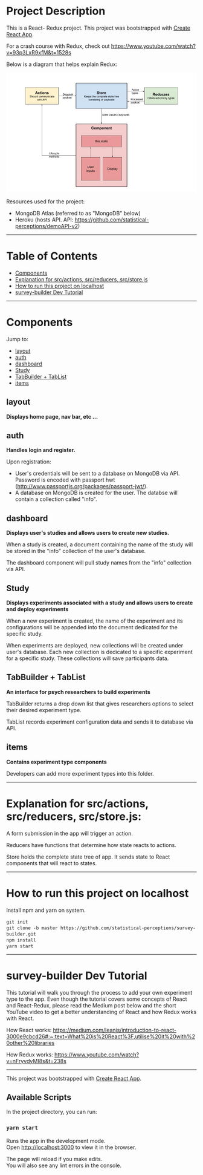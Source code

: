 # Project Description

This is a React- Redux project. This project was bootstrapped with [Create React App](https://github.com/facebook/create-react-app).

For a crash course with Redux, check out https://www.youtube.com/watch?v=93p3LxR9xfM&t=1528s

Below is a diagram that helps explain Redux:

![Alt text](/ReactRedux.jpg?raw=true "Redux Diagram")

Resources used for the project:
- MongoDB Atlas (referred to as "MongoDB" below)
- Heroku (hosts API. API: https://github.com/statistical-perceptions/demoAPI-v2)

---

# Table of Contents

- [Components](#components)
- [Explanation for src/actions, src/reducers, src/store.js](#redux)
- [How to run this project on localhost](#localhost)
- [survey-builder Dev Tutorial ](#tutorial)

---

<a name="components"/>

# Components

Jump to: 

- [layout](#layout)
- [auth](#auth)
- [dashboard](#dashboard)
- [Study](#study)
- [TabBuilder + TabList](#tab)
- [items](#items)

<a name="layout"/>

## layout

**Displays home page, nav bar, etc ...**

<a name="auth"/>

## auth

**Handles login and register.**

Upon registration: 
- User's credentials will be sent to a database on MongoDB via API. Password is encoded with passport hwt (http://www.passportjs.org/packages/passport-jwt/). 
- A database on MongoDB is created for the user. The databse will contain a collection called "info". 

<a name="dashboard"/>

## dashboard 

**Displays user's studies and allows users to create new studies.**

When a study is created, a document containing the name of the study will be stored in the "info" collection of the user's database. 

The dashboard component will pull study names from the "info" collection via API. 

<a name="study"/>

## Study 

**Displays experiments associated with a study and allows users to create and deploy experiments**

When a new experiment is created, the name of the experiment and its configurations will be appended into the document dedicated for the specific study. 

When experiments are deployed, new collections will be created under user's database. Each new collection is dedicated to a specific experiment for a specific study. These collections will save participants data. 

<a name="tab"/>

## TabBuilder + TabList 

**An interface for psych researchers to build experiments**

TabBuilder returns a drop down list that gives researchers options to select their desired experiment type. 

TabList records experiment configuration data and sends it to database via API. 

<a name="items"/>

## items

**Contains experiment type components**

Developers can add more experiment types into this folder. 

---

<a name="redux"/>

# Explanation for src/actions, src/reducers, src/store.js:

A form submission in the app will trigger an action. 

Reducers have functions that determine how state reacts to actions. 

Store holds the complete state tree of app. It sends state to React components that will react to states. 

---

<a name="localhost"/>

# How to run this project on localhost

Install npm and yarn on system.

```
git init
git clone -b master https://github.com/statistical-perceptions/survey-builder.git
npm install
yarn start
```
---

<a name="tutorial"/>

# survey-builder Dev Tutorial 

This tutorial will walk you through the process to add your own experiment type to the app. Even though the tutorial covers some concepts of React and React-Redux, please read the Medium post below and the short YouTube video to get a better understanding of React and how Redux works with React. 

How React works: https://medium.com/leanjs/introduction-to-react-3000e9cbcd26#:~:text=What%20is%20React%3F,utilise%20it%20with%20other%20libraries

How Redux works: https://www.youtube.com/watch?v=nFryvdyMI8s&t=238s





---

This project was bootstrapped with [Create React App](https://github.com/facebook/create-react-app).

## Available Scripts

In the project directory, you can run:

### `yarn start`

Runs the app in the development mode.<br />
Open [http://localhost:3000](http://localhost:3000) to view it in the browser.

The page will reload if you make edits.<br />
You will also see any lint errors in the console.
